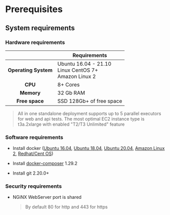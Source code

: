 #  Prerequisites

## System requirements 

### Hardware requirements

|                         	| Requirements                                                     	|
|:-----------------------:	|------------------------------------------------------------------	|
| <b>Operating System</b> 	| Ubuntu 16.04 - 21.10<br>Linux CentOS 7+<br>Amazon Linux 2 	      |
| <b>       CPU      </b> 	| 8+ Cores                                                         	|
| <b>      Memory    </b> 	| 32 Gb RAM                                                        	|
| <b>    Free space  </b> 	| SSD 128Gb+ of free space                                         	|

> All in one standalone deployment supports up to 5 parallel executors for web and api tests. The most optimal EC2 instance type is t3a.2xlarge with enabled "T2/T3 Unlimited" feature

### Software requirements

* Install docker ([Ubuntu 16.04](https://www.digitalocean.com/community/tutorials/how-to-install-and-use-docker-on-ubuntu-16-04), [Ubuntu 18.04](https://www.digitalocean.com/community/tutorials/how-to-install-and-use-docker-on-ubuntu-18-04), [Ubuntu 20.04](https://www.digitalocean.com/community/tutorials/how-to-install-and-use-docker-on-ubuntu-20-04), [Amazon Linux 2](https://docs.aws.amazon.com/AmazonECS/latest/developerguide/docker-basics.html), [Redhat/Cent OS](https://www.cyberciti.biz/faq/install-use-setup-docker-on-rhel7-centos7-linux/))
  
* Install [docker-composer](https://docs.docker.com/compose/install/#install-compose) 1.29.2

* Install git 2.20.0+

### Security requirements

* NGiNX WebServer port is shared
  > By default 80 for http and 443 for https

